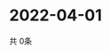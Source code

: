 # 2022-04-01
  共 0条

  <!-- BEGIN -->
  <!-- 最后更新时间Fri Apr 01 2022 05:04:55 GMT+0000 (Coordinated Universal Time) -->
  
  <!-- END -->
  
  
